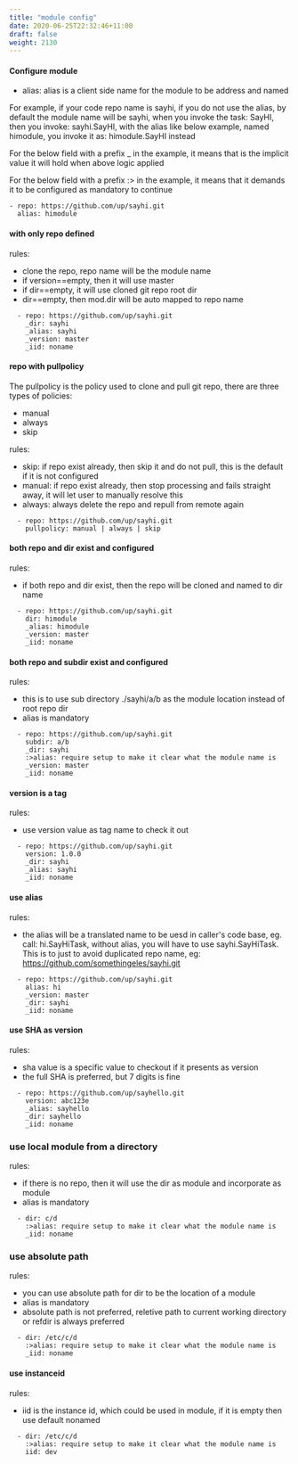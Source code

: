 ```yaml
---
title: "module config"
date: 2020-06-25T22:32:46+11:00
draft: false
weight: 2130
---
```


#### Configure module

* alias: alias is a client side name for the module to be address and named

For example, if your code repo name is sayhi, if you do not use the alias, by default the module name will be sayhi, when you invoke the task: SayHI, then you invoke: sayhi.SayHI, with the alias like below example, named himodule, you invoke it as: himodule.SayHI instead  

For the below field with a prefix _ in the example, it means that is the implicit value it will hold when above logic applied

For the below field with a prefix :> in the example, it means that it demands it to be configured as mandatory to continue

```
- repo: https://github.com/up/sayhi.git
  alias: himodule
```

#### with only repo defined

rules:

* clone the repo, repo name will be the module name
* if version==empty, then it will use master
* if dir==empty, it will use cloned git repo root dir
* dir==empty, then mod.dir will be auto mapped to repo name


```
  - repo: https://github.com/up/sayhi.git
    _dir: sayhi
    _alias: sayhi
    _version: master
    _iid: noname
```

#### repo with pullpolicy

The pullpolicy is the policy used to clone and pull git repo, there are three types of policies:

* manual
* always
* skip

rules:

* skip: if repo exist already, then skip it and do not pull, this is the default if it is not configured
* manual: if repo exist already, then stop processing and fails straight away, it will let user to manually resolve this
* always: always delete the repo and repull from remote again

```
  - repo: https://github.com/up/sayhi.git
    pullpolicy: manual | always | skip
```    

#### both repo and dir exist and configured

rules:

* if both repo and dir exist, then the repo will be cloned and named to dir name

```
  - repo: https://github.com/up/sayhi.git
    dir: himodule
    _alias: himodule
    _version: master
    _iid: noname
```

#### both repo and subdir exist and configured

rules:

* this is to use sub directory ./sayhi/a/b as the module location instead of root repo dir
* alias is mandatory

```
  - repo: https://github.com/up/sayhi.git
    subdir: a/b
    _dir: sayhi
    :>alias: require setup to make it clear what the module name is
    _version: master
    _iid: noname
```

#### version is a tag
    
rules:

* use version value as tag name to check it out

```
  - repo: https://github.com/up/sayhi.git
    version: 1.0.0
    _dir: sayhi
    _alias: sayhi
    _iid: noname
```

#### use alias

rules:

* the alias will be a translated name to be uesd in caller's code base, eg. call: hi.SayHiTask, without alias, you will have to use sayhi.SayHiTask. This is to just to avoid duplicated repo name, eg: https://github.com/somethingeles/sayhi.git

```
  - repo: https://github.com/up/sayhi.git
    alias: hi
    _version: master
    _dir: sayhi
    _iid: noname
```

#### use SHA as version

rules:

* sha value is a specific value to checkout if it presents as version
* the full SHA is preferred, but 7 digits is fine

```
  - repo: https://github.com/up/sayhello.git
    version: abc123e
    _alias: sayhello
    _dir: sayhello
    _iid: noname
```

### use local module from a directory

rules:

* if there is no repo, then it will use the dir as module and incorporate as module
* alias is mandatory

```  
  - dir: c/d
    :>alias: require setup to make it clear what the module name is
    _iid: noname
```

### use absolute path

rules:

* you can use absolute path for dir to be the location of a module
* alias is mandatory
* absolute path is not preferred, reletive path to current working directory or refdir is always preferred

```
  - dir: /etc/c/d
    :>alias: require setup to make it clear what the module name is
    _iid: noname
```

#### use instanceid

rules:

* iid is the instance id, which could be used in module, if it is empty then use default nonamed

```
  - dir: /etc/c/d
    :>alias: require setup to make it clear what the module name is
    iid: dev
```
